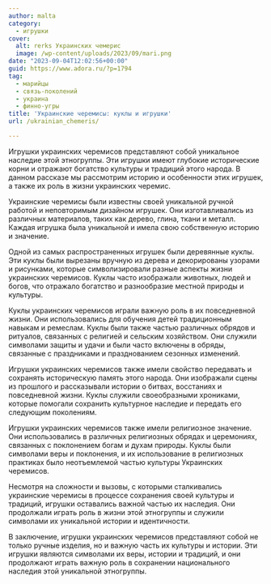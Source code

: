 ```yaml
---
author: malta
category:
  - игрушки
cover:
  alt: rerks Украинских чемерис
  image: /wp-content/uploads/2023/09/mari.png
date: "2023-09-04T12:02:56+00:00"
guid: https://www.adora.ru/?p=1794
tag:
  - марийцы
  - связь-поколений
  - украина
  - финно-угры
title: 'Украинские черемисы: куклы и игрушки'
url: /ukrainian_chemeris/

---
```

Игрушки украинских черемисов представляют собой уникальное наследие этой этногруппы. Эти игрушки имеют глубокие исторические корни и отражают богатство культуры и традиций этого народа. В данном рассказе мы рассмотрим историю и особенности этих игрушек, а также их роль в жизни украинских черемис.

Украинские черемисы были известны своей уникальной ручной работой и неповторимым дизайном игрушек. Они изготавливались из различных материалов, таких как дерево, глина, ткани и металл. Каждая игрушка была уникальной и имела свою собственную историю и значение.

Одной из самых распространенных игрушек были деревянные куклы. Эти куклы были вырезаны вручную из дерева и декорированы узорами и рисунками, которые символизировали разные аспекты жизни украинских черемисов. Куклы часто изображали животных, людей и богов, что отражало богатство и разнообразие местной природы и культуры.

Куклы украинских черемисов играли важную роль в их повседневной жизни. Они использовались для обучения детей традиционным навыкам и ремеслам. Куклы были также частью различных обрядов и ритуалов, связанных с религией и сельским хозяйством. Они служили символами защиты и удачи и были часто включены в обряды, связанные с праздниками и празднованием сезонных изменений.

Игрушки украинских черемисов также имели свойство передавать и сохранять историческую память этого народа. Они изображали сцены из прошлого и рассказывали истории о битвах, восстаниях и повседневной жизни. Куклы служили своеобразными хрониками, которые помогали сохранить культурное наследие и передать его следующим поколениям.

Игрушки украинских черемисов также имели религиозное значение. Они использовались в различных религиозных обрядах и церемониях, связанных с поклонением богам и духам природы. Куклы были символами веры и поклонения, и их использование в религиозных практиках было неотъемлемой частью культуры Украинских черемисов.

Несмотря на сложности и вызовы, с которыми сталкивались украинские черемисы в процессе сохранения своей культуры и традиций, игрушки оставались важной частью их наследия. Они продолжали играть роль в жизни этой этногруппы и служили символами их уникальной истории и идентичности.

В заключение, игрушки украинских черемисов представляют собой не только ручные изделия, но и важную часть их культуры и истории. Эти игрушки являются символами их веры, истории и традиций, и они продолжают играть важную роль в сохранении национального наследия этой уникальной этногруппы.
